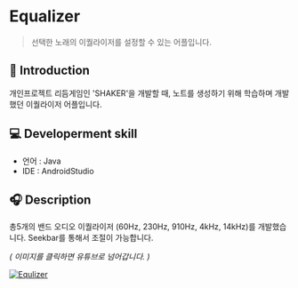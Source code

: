 Equalizer
=============
> 선택한 노래의 이퀄라이저를 설정할 수 있는 어플입니다.

📝 Introduction
------------
개인프로젝트 리듬게임인 'SHAKER'을 개발할 때, 
노트를 생성하기 위해 학습하며 개발했던 이퀄라이저 어플입니다.

:computer: Developerment skill
------------
- 언어 : Java
- IDE : AndroidStudio  

:headphones: Description
-----------
총5개의 밴드 오디오 이퀄라이저 (60Hz, 230Hz, 910Hz, 4kHz, 14kHz)를 개발했습니다.
Seekbar를 통해서 조절이 가능합니다.  

*( 이미지를 클릭하면 유튜브로 넘어갑니다. )*

[![Equlizer](https://user-images.githubusercontent.com/44610250/69215249-83b24400-0bac-11ea-91ba-37c4938e8a2c.PNG)](https://www.youtube.com/watch?v=jRKhWOrSM2s&feature=youtu.be)

</hr>
